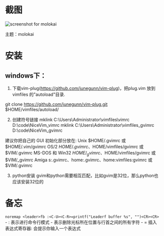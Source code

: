 # 截图

![screenshot for molokai](http://qiniu.wangjinle.com/20171030101917.png)

主题：molokai

# 安装

## windows下：
1. 下载vim-plug(https://github.com/junegunn/vim-plug)，把plug.vim 放到 vimfiles 的"autoload"目录.

git clone https://github.com/junegunn/vim-plug.git $HOME/vimfiles/autoload/

2. 创建符号链接 
mklink C:\Users\Administrator\vimfiles\vimrc D:\code\NiceVim\_vimrc
mklink C:\Users\Administrator\vimfiles\_gvimrc D:\code\NiceVim\_gvimrc

建议你把自己的 GUI 初始化部分放在:
	Unix		    $HOME/.gvimrc 或 $HOME/.vim/gvimrc
	OS/2		    $HOME/.gvimrc、$HOME/vimfiles/gvimrc 或
			    $VIM/.gvimrc
	MS-DOS 和 Win32     $HOME/_gvimrc、$HOME/vimfiles/gvimrc 或
			    $VIM/_gvimrc
	Amiga		    s:.gvimrc、home:.gvimrc、home:vimfiles:gvimrc 或
			    $VIM/.gvimrc

3. python安装
gvim和python需要相互匹配，比如gvim是32位，那么python也应该安装32位的


# 备忘
`noremap <leader>fb :<C-U><C-R>=printf("Leaderf buffer %s", "")<CR><CR>`
    - : 表示进行命令行模式
    - <C-U> 表示删除光标所在位置与行首之间的所有字符
    - <C-R>= 插入表达式寄存器: 会提示你输入一个表达式

